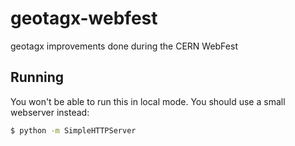 geotagx-webfest
===============

geotagx improvements done during the CERN WebFest

Running
-------

You won't be able to run this in local mode. You should use a small webserver instead:

```bash
$ python -m SimpleHTTPServer
```
